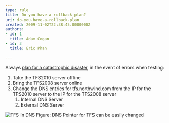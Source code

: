 ```yaml
---
type: rule
title: Do you have a rollback plan?
uri: do-you-have-a-rollback-plan
created: 2009-11-02T22:38:45.0000000Z
authors:
- id: 1
  title: Adam Cogan
- id: 3
  title: Eric Phan

---
```



Always [plan for a catastrophic disaster](http&#58;//www.ssw.com.au/SSW/Standards/Rules/RulesToBetterNetworks.aspx#assumeCatastrophic), in the event of errors when testing:

1. Take the TFS2010 server offline
2. Bring the TFS2008 server online
3. Change the DNS entries for tfs.northwind.com from the IP for the TFS2010 server to the IP for the TFS2008 server
    1. Internal DNS Server
    2. External DNS Server


![TFS In DNS](/PublishingImages/TFSDNS.png)
 Figure: DNS Pointer for TFS can be easily changed

